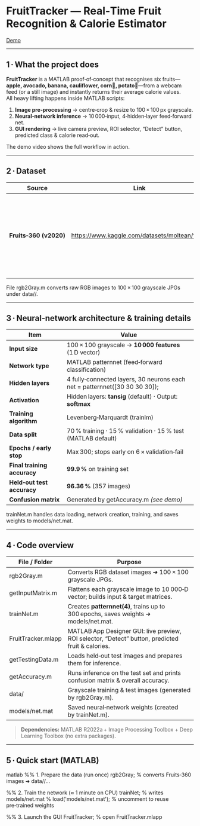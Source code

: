 # FruitTracker — Real‑Time **Fruit** Recognition & Calorie Estimator  


[Demo](FruitTracker-Demo.gif)


---

## 1 · What the project does
**FruitTracker** is a MATLAB proof‑of‑concept that recognises six fruits—**apple, avocado, banana, cauliflower, corn🌽, potato🥔**—from a webcam feed (or a still image) and instantly returns their average calorie values.  
All heavy lifting happens inside MATLAB scripts:

1. **Image pre‑processing** → centre‑crop & resize to 100 × 100 px grayscale.  
2. **Neural‑network inference** → 10 000‑input, 4‑hidden‑layer feed‑forward net.  
3. **GUI rendering** → live camera preview, ROI selector, “Detect” button, predicted class & calorie read‑out.

The demo video shows the full workflow in action.

---

## 2 · Dataset
| Source | Link | Notes |
| ------ | ---- | ----- |
| **Fruits‑360 (v2020)** | <https://www.kaggle.com/datasets/moltean/fruits> | ~90 k RGB images, 100 × 100 px on white background. Extracted six classes, converted to grayscale for faster training. |

File rgb2Gray.m converts raw RGB images to 100 × 100 grayscale JPGs under data/<class>/.

---

## 3 · Neural‑network architecture & training details

| Item | Value |
| ---- | ----- |
| **Input size** | 100 × 100 grayscale → **10 000 features** (1 D vector) |
| **Network type** | MATLAB patternnet (feed‑forward classification) |
| **Hidden layers** | 4 fully‑connected layers, 30 neurons each<br>net = patternnet([30 30 30 30]); |
| **Activation** | Hidden layers: **tansig** (default) · Output: **softmax** |
| **Training algorithm** | Levenberg‑Marquardt (trainlm) |
| **Data split** | 70 % training · 15 % validation · 15 % test (MATLAB default) |
| **Epochs / early stop** | Max 300; stops early on 6 × validation‑fail |
| **Final training accuracy** | **99.9 %** on training set |
| **Held‑out test accuracy** | **96.36 %** (357 images) |
| **Confusion matrix** | Generated by getAccuracy.m *(see demo)* |

trainNet.m handles data loading, network creation, training, and saves weights to models/net.mat.

---

## 4 · Code overview

| File / Folder             | Purpose |
| ------------------------- | ------- |
| rgb2Gray.m              | Converts RGB dataset images ➜ 100 × 100 grayscale JPGs. |
| getInputMatrix.m        | Flattens each grayscale image to 10 000‑D vector; builds input & target matrices. |
| trainNet.m              | Creates **patternnet(4)**, trains up to 300 epochs, saves weights ➜ models/net.mat. |
| FruitTracker.mlapp      | MATLAB App Designer GUI: live preview, ROI selector, “Detect” button, predicted fruit & calories. |
| getTestingData.m        | Loads held‑out test images and prepares them for inference. |
| getAccuracy.m           | Runs inference on the test set and prints confusion matrix & overall accuracy. |
| data/                   | Grayscale training & test images (generated by rgb2Gray.m). |
| models/net.mat          | Saved neural‑network weights (created by trainNet.m). |

> **Dependencies:** MATLAB R2022a + Image Processing Toolbox + Deep Learning Toolbox (no extra packages).

---

## 5 · Quick start (MATLAB)

matlab
%% 1.  Prepare the data  (run once)
rgb2Gray;                 % converts Fruits‑360 images ➜ data/<class>/...

%% 2.  Train the network  (≈ 1 minute on CPU)
trainNet;                 % writes models/net.mat
% load('models/net.mat'); % uncomment to reuse pre‑trained weights

%% 3.  Launch the GUI
FruitTracker;             % open FruitTracker.mlapp 
